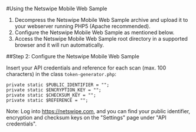#Using the Netswipe Mobile Web Sample

1. Decompress the Netswipe Mobile Web Sample archive and upload it to your webserver running PHP5 (Apache recommended).
2. Configure the Netswipe Mobile Web Sample as mentioned below.
3. Access the Netswipe Mobile Web Sample root directory in a supported browser and it will run automatically.

##Step 2: Configure the Netswipe Mobile Web Sample

Insert your API credentials and reference for each scan (max. 100 characters) in the class `token-generator.php`:
```
private static $PUBLIC_IDENTIFIER = "";
private static $ENCRYPTION_KEY = "";
private static $CHECKSUM_KEY = "";
private static $REFERENCE = "";
```
Note: Log into https://netswipe.com, and you can find your public identifier, encryption and checksum keys on the "Settings" page under "API credentials".
